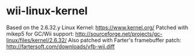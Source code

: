 wii-linux-kernel
================

Based on the 2.6.32.y Linux Kernel: https://www.kernel.org/
Patched with mikep5 for GC/Wii support: http://sourceforge.net/projects/gc-linux/files/kernel/2.6.32/
Also patched with Farter's framebuffer patch: http://fartersoft.com/downloads/vfb-wii.diff

